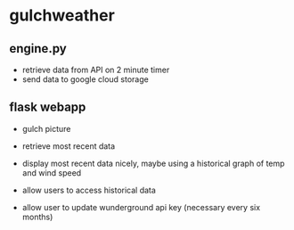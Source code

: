 # gulchweather

## engine.py

* retrieve data from API on 2 minute timer
* send data to google cloud storage

## flask webapp

* gulch picture
* retrieve most recent data
* display most recent data nicely, maybe using a historical graph of temp and wind speed

* allow users to access historical data
* allow user to update wunderground api key (necessary every six months)
